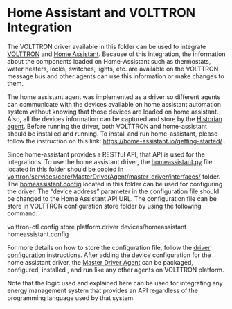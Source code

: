 # Home Assistant and VOLTTRON Integration
The VOLTTRON driver available in this folder can be used to integrate [VOLTTRON](https://github.com/VOLTTRON/volttron) and [Home Assistant](https://home-assistant.io/). Because of this integration, the information about the components loaded on Home-Assistant such as thermostats, water heaters, locks, switches, lights, etc. are available on the VOLTTRON message bus and other agents can use this information or make changes to them.

The home assistant agent was implemented as a driver so different agents can communicate with the devices available on home assistant automation system without knowing that those devices are loaded on home assistant. Also, all the devices information can be captured and store by the [Historian agent]( http://volttron.readthedocs.io/en/4.0/core_services/historians/index.html). Before running the driver, both VOLTTRON and home-assistant should be installed and running. To install and run home-assistant, please follow the instruction on this link: https://home-assistant.io/getting-started/ .

Since home-assistant provides a RESTful API, that API is used for the integrations. To use the home assistant driver, the [homeassistant.py]( https://github.com/heliazandi/volttron-applications/blob/master/ornl/HomeAssistant-VOLTTRON-Integration-Agents/HomeAssistantDriver/homeassistant.py) file located in this folder should be copied in  [volttron/services/core/MasterDriverAgent/master_driver/interfaces/](https://github.com/VOLTTRON/volttron/tree/master/services/core/MasterDriverAgent/master_driver/interfaces) folder. The [homeassistant.config]( https://github.com/heliazandi/volttron-applications/blob/master/ornl/HomeAssistant-VOLTTRON-Integration-Agents/HomeAssistantDriver/homeassistant.config) located in this folder can be used for configuring the driver. The “device address” parameter in the configuration file should be changed to the Home Assistant API URL. The configuration file can be store in VOLTTRON configuration store folder by using the following command:

volttron-ctl config store platform.driver devices/homeassistant homeassistant.config


For more details on how to store the configuration file, follow the [driver configuration]( http://volttron.readthedocs.io/en/4.1/core_services/drivers/Driver-Configuration.html) instructions. After adding the device configuration for the home assistant driver, the [Master Driver Agent]( https://github.com/VOLTTRON/volttron/tree/master/services/core/MasterDriverAgent) can be packaged, configured, installed , and run like any other agents on VOLTTRON platform.  

Note that the logic used and explained here can be used for integrating any energy management system that provides an API regardless of the programming language used by that system.




